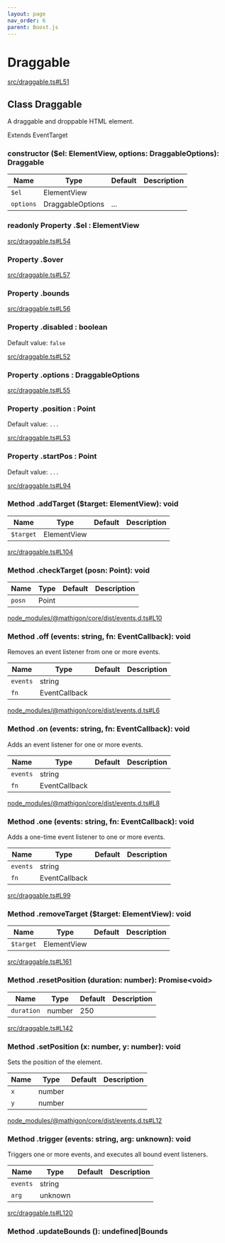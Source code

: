 ```yaml
---
layout: page
nav_order: 6
parent: Boost.js
---
```


# Draggable

<div class="docs-item" markdown="1">

<div><a class="source" target="_blank" href="https://github.com/mathigon/boost.js/tree/master/src/src/draggable.ts#L51">src/draggable.ts#L51</a></div>

## <span class="pill">Class</span> Draggable

A draggable and droppable HTML element.

Extends EventTarget

<div class="docs-item" markdown="1">

### constructor <span class="signature">($el: ElementView, options: DraggableOptions): Draggable</span>

| Name | Type | Default | Description |
| --- | --- | --- | --- |
| `$el` | ElementView |  |  |
| `options` | DraggableOptions | ... |  |


</div>

<div class="docs-item" markdown="1">

### <span class="pill">readonly</span> <span class="pill">Property</span> .$el <span class="signature">: ElementView</span>

</div>

<div class="docs-item" markdown="1">

<div><a class="source" target="_blank" href="https://github.com/mathigon/boost.js/tree/master/src/src/draggable.ts#L54">src/draggable.ts#L54</a></div>

### <span class="pill">Property</span> .$over

</div>

<div class="docs-item" markdown="1">

<div><a class="source" target="_blank" href="https://github.com/mathigon/boost.js/tree/master/src/src/draggable.ts#L57">src/draggable.ts#L57</a></div>

### <span class="pill">Property</span> .bounds

</div>

<div class="docs-item" markdown="1">

<div><a class="source" target="_blank" href="https://github.com/mathigon/boost.js/tree/master/src/src/draggable.ts#L56">src/draggable.ts#L56</a></div>

### <span class="pill">Property</span> .disabled <span class="signature">: boolean</span>

Default value: `false`

</div>

<div class="docs-item" markdown="1">

<div><a class="source" target="_blank" href="https://github.com/mathigon/boost.js/tree/master/src/src/draggable.ts#L52">src/draggable.ts#L52</a></div>

### <span class="pill">Property</span> .options <span class="signature">: DraggableOptions</span>

</div>

<div class="docs-item" markdown="1">

<div><a class="source" target="_blank" href="https://github.com/mathigon/boost.js/tree/master/src/src/draggable.ts#L55">src/draggable.ts#L55</a></div>

### <span class="pill">Property</span> .position <span class="signature">: Point</span>

Default value: `...`

</div>

<div class="docs-item" markdown="1">

<div><a class="source" target="_blank" href="https://github.com/mathigon/boost.js/tree/master/src/src/draggable.ts#L53">src/draggable.ts#L53</a></div>

### <span class="pill">Property</span> .startPos <span class="signature">: Point</span>

Default value: `...`

</div>

<div class="docs-item" markdown="1">

<div><a class="source" target="_blank" href="https://github.com/mathigon/boost.js/tree/master/src/src/draggable.ts#L94">src/draggable.ts#L94</a></div>

### <span class="pill">Method</span> .addTarget <span class="signature">($target: ElementView): void</span>

| Name | Type | Default | Description |
| --- | --- | --- | --- |
| `$target` | ElementView |  |  |


</div>

<div class="docs-item" markdown="1">

<div><a class="source" target="_blank" href="https://github.com/mathigon/boost.js/tree/master/src/src/draggable.ts#L104">src/draggable.ts#L104</a></div>

### <span class="pill">Method</span> .checkTarget <span class="signature">(posn: Point): void</span>

| Name | Type | Default | Description |
| --- | --- | --- | --- |
| `posn` | Point |  |  |


</div>

<div class="docs-item" markdown="1">

<div><a class="source" target="_blank" href="https://github.com/mathigon/boost.js/tree/master/src/node_modules/@mathigon/core/dist/events.d.ts#L10">node_modules/@mathigon/core/dist/events.d.ts#L10</a></div>

### <span class="pill">Method</span> .off <span class="signature">(events: string, fn: EventCallback): void</span>

Removes an event listener from one or more events.

| Name | Type | Default | Description |
| --- | --- | --- | --- |
| `events` | string |  |  |
| `fn` | EventCallback |  |  |


</div>

<div class="docs-item" markdown="1">

<div><a class="source" target="_blank" href="https://github.com/mathigon/boost.js/tree/master/src/node_modules/@mathigon/core/dist/events.d.ts#L6">node_modules/@mathigon/core/dist/events.d.ts#L6</a></div>

### <span class="pill">Method</span> .on <span class="signature">(events: string, fn: EventCallback): void</span>

Adds an event listener for one or more events.

| Name | Type | Default | Description |
| --- | --- | --- | --- |
| `events` | string |  |  |
| `fn` | EventCallback |  |  |


</div>

<div class="docs-item" markdown="1">

<div><a class="source" target="_blank" href="https://github.com/mathigon/boost.js/tree/master/src/node_modules/@mathigon/core/dist/events.d.ts#L8">node_modules/@mathigon/core/dist/events.d.ts#L8</a></div>

### <span class="pill">Method</span> .one <span class="signature">(events: string, fn: EventCallback): void</span>

Adds a one-time event listener to one or more events.

| Name | Type | Default | Description |
| --- | --- | --- | --- |
| `events` | string |  |  |
| `fn` | EventCallback |  |  |


</div>

<div class="docs-item" markdown="1">

<div><a class="source" target="_blank" href="https://github.com/mathigon/boost.js/tree/master/src/src/draggable.ts#L99">src/draggable.ts#L99</a></div>

### <span class="pill">Method</span> .removeTarget <span class="signature">($target: ElementView): void</span>

| Name | Type | Default | Description |
| --- | --- | --- | --- |
| `$target` | ElementView |  |  |


</div>

<div class="docs-item" markdown="1">

<div><a class="source" target="_blank" href="https://github.com/mathigon/boost.js/tree/master/src/src/draggable.ts#L161">src/draggable.ts#L161</a></div>

### <span class="pill">Method</span> .resetPosition <span class="signature">(duration: number): Promise&lt;void&gt;</span>

| Name | Type | Default | Description |
| --- | --- | --- | --- |
| `duration` | number | 250 |  |


</div>

<div class="docs-item" markdown="1">

<div><a class="source" target="_blank" href="https://github.com/mathigon/boost.js/tree/master/src/src/draggable.ts#L142">src/draggable.ts#L142</a></div>

### <span class="pill">Method</span> .setPosition <span class="signature">(x: number, y: number): void</span>

Sets the position of the element.

| Name | Type | Default | Description |
| --- | --- | --- | --- |
| `x` | number |  |  |
| `y` | number |  |  |


</div>

<div class="docs-item" markdown="1">

<div><a class="source" target="_blank" href="https://github.com/mathigon/boost.js/tree/master/src/node_modules/@mathigon/core/dist/events.d.ts#L12">node_modules/@mathigon/core/dist/events.d.ts#L12</a></div>

### <span class="pill">Method</span> .trigger <span class="signature">(events: string, arg: unknown): void</span>

Triggers one or more events, and executes all bound event listeners.

| Name | Type | Default | Description |
| --- | --- | --- | --- |
| `events` | string |  |  |
| `arg` | unknown |  |  |


</div>

<div class="docs-item" markdown="1">

<div><a class="source" target="_blank" href="https://github.com/mathigon/boost.js/tree/master/src/src/draggable.ts#L120">src/draggable.ts#L120</a></div>

### <span class="pill">Method</span> .updateBounds <span class="signature">(): undefined|Bounds</span>

</div>

</div>
